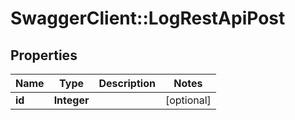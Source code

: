 # SwaggerClient::LogRestApiPost

## Properties
Name | Type | Description | Notes
------------ | ------------- | ------------- | -------------
**id** | **Integer** |  | [optional] 


